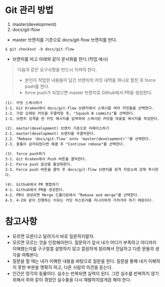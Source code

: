 # Git 관리 방법

1. master(development)
2. docs/git-flow 

* master 브랜치를 기준으로 docs/git-flow 브랜치를 딴다.

```shell
$ git checkout -b docs/git-flow
```

* 브랜치를 따고 아래와 같이 문서화를 한다.(작업 예시)
> 다음과 같은 요구사항을 반드시 지켜야 한다.
> 
> * 본인이 작업한 내용들이 담긴 브랜치의 커밋 내역을 하나로 합친 후 force push를 한다.
> * force push가 되었으면 master 브랜치로 Github에서 PR을 생성한다.

```text
(1). 커밋 스쿼시하기
1-1. Git Kraken에서 docs/git-flow 브랜치에서 스쿼시할 여러 커밋들을 선택한다.
1-2. 가장 오래된 커밋을 우클릭한 후, "Squash N commits"를 선택한다.
1-3. 브랜치 성격을 딴 커밋 메시지를 입력하여 스쿼시된 커밋을 대표할 메시지를 작성한다.

(2). master(development) 브랜치 기준으로 리베이스하기
2-1. master(development) 브랜치를 우클릭한다.
2.2. "Rebase 'docs/git-flow' onto 'master(development)'"를 선택한다.
2-3. 충돌이 감지되었다면 해결 후 "Continue rebase"를 선택한다.

(3). force push하기
3-1. Git Kraken에서 Push 버튼을 클릭한다.
3-2. Force push 옵션을 활성화한다.
3-3. Force push 버튼을 클릭 후 docs/git-flow 브랜치를 원격 저장소에 강제 푸시한다.

(4). Github에서 PR 병합하기
4-1. Github에서 PR을 생성한다.
4-2. PR이 생성되면 Merge 드롭다운에서 "Rebase and merge"를 선택한다.
4-3. 4-2와 같이 진행하는 이유는 커밋 히스토리를 리니어하게 가져가야 하기 때문이다.
```

# 참고사항

* 모르면 모른다고 달려가서 바로 질문하지말자.
* 모르면 모르는 것을 인정해야한다. 질문하기 앞서 내가 어디가 부족하고 어디까지 이해했는지를 구구절절 설명하지 않고 깔끔하게 정리해서 전달하고 다른 분들의 생각을 여쭤본다.
* 질문을 할 때는 내가 이해한 내용을 바탕으로 질문을 한다. 질문을 통해 내가 이해하지 못한 부분을 명확히 하고, 다른 사람의 의견을 듣는다.
* 인간은 망각의 동물이다. 실수는 반복되면 실력이 된다. 그런 실수를 반복하지 않기 위해서 위와 같이 겪었던 실수들을 다시 재발하지않게끔 해야 한다.